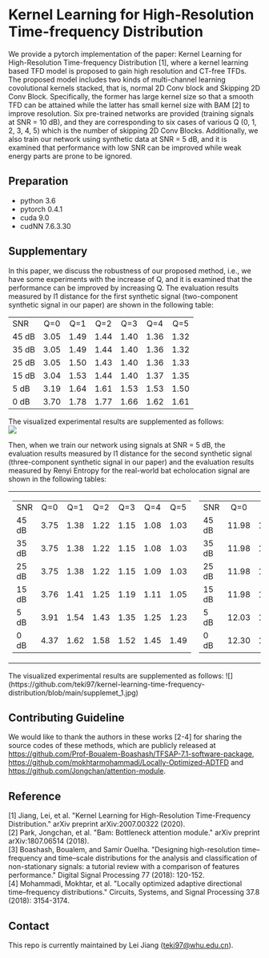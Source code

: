 # Kernel Learning for High-Resolution Time-frequency Distribution
We provide a pytorch implementation of the paper: Kernel Learning for High-Resolution Time-frequency Distribution [1], where a kernel learning based TFD model is proposed to gain high resolution and CT-free TFDs. The proposed model includes two kinds of multi-channel learning covolutional kernels stacked, that is, normal 2D Conv block and Skipping 2D Conv Block. Specifically, the former has large kernel size so that a smooth TFD can be attained while the latter has small kernel size with BAM [2] to improve resolution. Six pre-trained networks are provided (training signals at SNR = 10 dB), and they are corresponding to six cases of various Q (0, 1, 2, 3, 4, 5) which is the number of skipping 2D Conv Blocks. Additionally, we also train our network using synthetic data at SNR = 5 dB, and it is examined that performance with low SNR can be improved while weak energy parts are prone to be ignored.

## Preparation
- python 3.6
- pytorch 0.4.1
- cuda 9.0
- cudNN 7.6.3.30

## Supplementary
In this paper, we discuss the robustness of our proposed method, i.e., we have some experiments with the increase of Q, and it is examined that the performance can be improved by increasing Q. 
The evaluation results measured by l1 distance for the first synthetic signal (two-component synthetic signal in our paper) are shown in the following table: 
<table>
<tr>
  <td align="left">SNR</td>
  <td align="center">Q=0</td>
  <td align="center">Q=1</td>
  <td align="center">Q=2</td>
  <td align="center">Q=3</td>
  <td align="center">Q=4</td>
  <td align="center">Q=5</td>
</tr>
<tr>
   <td align="left">45 dB</td>
  <td align="center">3.05</td>
  <td align="center">1.49</td>
  <td align="center">1.44</td>
  <td align="center">1.40</td>
  <td align="center">1.36</td>
  <td align="center">1.32</td>
</tr>
<tr>
  <td align="left">35 dB</td>
  <td align="center">3.05</td>
  <td align="center">1.49</td>
  <td align="center">1.44</td>
  <td align="center">1.40</td>
  <td align="center">1.36</td>
  <td align="center">1.32</td>
</tr>
<tr>
  <td align="left">25 dB</td>
  <td align="center">3.05</td>
  <td align="center">1.50</td>
  <td align="center">1.43</td>
  <td align="center">1.40</td>
  <td align="center">1.36</td>
  <td align="center">1.33</td>
</tr>
<tr>
  <td align="left">15 dB</td>
  <td align="center">3.04</td>
  <td align="center">1.53</td>
  <td align="center">1.44</td>
  <td align="center">1.40</td>
  <td align="center">1.37</td>
  <td align="center">1.35</td>
</tr>
<tr>
  <td align="left">5 dB</td>
  <td align="center">3.19</td>
  <td align="center">1.64</td>
  <td align="center">1.61</td>
  <td align="center">1.53</td>
  <td align="center">1.53</td>
  <td align="center">1.50</td>
</tr>
<tr>
  <td align="left">0 dB</td>
  <td align="center">3.70</td>
  <td align="center">1.78</td>
  <td align="center">1.77</td>
  <td align="center">1.66</td>
  <td align="center">1.62</td>
  <td align="center">1.61</td>
</tr>
</table>

The visualized experimental results are supplemented as follows:  
![](https://github.com/teki97/kernel-learning-time-frequency-distribution/blob/main/supplemet_1.jpg)

Then, when we train our network using signals at SNR = 5 dB, the evaluation results measured by l1 distance for the second synthetic signal (three-component synthetic signal in our paper) and the evaluation results measured by Renyi Entropy for the real-world bat echolocation signal are shown in the following tables:
<table>
  <tr>
    <td>
    <table>
<tr>
  <td align="left">SNR</td>
  <td align="center">Q=0</td>
  <td align="center">Q=1</td>
  <td align="center">Q=2</td>
  <td align="center">Q=3</td>
  <td align="center">Q=4</td>
  <td align="center">Q=5</td>
</tr>
<tr>
   <td align="left">45 dB</td>
  <td align="center">3.75</td>
  <td align="center">1.38</td>
  <td align="center">1.22</td>
  <td align="center">1.15</td>
  <td align="center">1.08</td>
  <td align="center">1.03</td>
</tr>
<tr>
  <td align="left">35 dB</td>
  <td align="center">3.75</td>
  <td align="center">1.38</td>
  <td align="center">1.22</td>
  <td align="center">1.15</td>
  <td align="center">1.08</td>
  <td align="center">1.03</td>
</tr>
<tr>
  <td align="left">25 dB</td>
  <td align="center">3.75</td>
  <td align="center">1.38</td>
  <td align="center">1.22</td>
  <td align="center">1.15</td>
  <td align="center">1.09</td>
  <td align="center">1.03</td>
</tr>
<tr>
  <td align="left">15 dB</td>
  <td align="center">3.76</td>
  <td align="center">1.41</td>
  <td align="center">1.25</td>
  <td align="center">1.19</td>
  <td align="center">1.11</td>
  <td align="center">1.05</td>
</tr>
<tr>
  <td align="left">5 dB</td>
  <td align="center">3.91</td>
  <td align="center">1.54</td>
  <td align="center">1.43</td>
  <td align="center">1.35</td>
  <td align="center">1.25</td>
  <td align="center">1.23</td>
</tr>
<tr>
  <td align="left">0 dB</td>
  <td align="center">4.37</td>
  <td align="center">1.62</td>
  <td align="center">1.58</td>
  <td align="center">1.52</td>
  <td align="center">1.45</td>
  <td align="center">1.49</td>
</tr>
</table>
      </td>
    <td>
          <table>
<tr>
  <td align="left">SNR</td>
  <td align="center">Q=0</td>
  <td align="center">Q=1</td>
  <td align="center">Q=2</td>
  <td align="center">Q=3</td>
  <td align="center">Q=4</td>
  <td align="center">Q=5</td>
</tr>
<tr>
   <td align="left">45 dB</td>
  <td align="center">11.98</td>
  <td align="center">10.71</td>
  <td align="center">10.63</td>
  <td align="center">10.42</td>
  <td align="center">10.17</td>
  <td align="center">10.16</td>
</tr>
<tr>
  <td align="left">35 dB</td>
  <td align="center">11.98</td>
  <td align="center">10.71</td>
  <td align="center">10.63</td>
  <td align="center">10.42</td>
  <td align="center">10.17</td>
  <td align="center">10.16</td>
</tr>
<tr>
  <td align="left">25 dB</td>
  <td align="center">11.98</td>
  <td align="center">10.71</td>
  <td align="center">10.63</td>
  <td align="center">10.41</td>
  <td align="center">10.17</td>
  <td align="center">10.16</td>
</tr>
<tr>
  <td align="left">15 dB</td>
  <td align="center">11.98</td>
  <td align="center">10.70</td>
  <td align="center">10.60</td>
  <td align="center">10.40</td>
  <td align="center">10.16</td>
  <td align="center">10.16</td>
</tr>
<tr>
  <td align="left">5 dB</td>
  <td align="center">12.03</td>
  <td align="center">10.50</td>
  <td align="center">10.36</td>
  <td align="center">10.36</td>
  <td align="center">10.34</td>
  <td align="center">10.44</td>
</tr>
<tr>
  <td align="left">0 dB</td>
  <td align="center">12.30</td>
  <td align="center">10.47</td>
  <td align="center">10.33</td>
  <td align="center">10.48</td>
  <td align="center">10.48</td>
  <td align="center">10.65</td>
</tr>
</table>
      </td>
    </tr>
  </table>
The visualized experimental results are supplemented as follows:  
![](https://github.com/teki97/kernel-learning-time-frequency-distribution/blob/main/supplemet_1.jpg)

## Contributing Guideline
We would like to thank the authors in these works [2-4] for sharing the source codes of these methods, which are publicly released at https://github.com/Prof-Boualem-Boashash/TFSAP-7.1-software-package, https://github.com/mokhtarmohammadi/Locally-Optimized-ADTFD and https://github.com/Jongchan/attention-module.
## Reference
[1] Jiang, Lei, et al. "Kernel Learning for High-Resolution Time-Frequency Distribution." arXiv preprint arXiv:2007.00322 (2020).  
[2] Park, Jongchan, et al. "Bam: Bottleneck attention module." arXiv preprint arXiv:1807.06514 (2018).  
[3] Boashash, Boualem, and Samir Ouelha. "Designing high-resolution time–frequency and time–scale distributions for the analysis and classification of non-stationary signals: a tutorial review with a comparison of features performance." Digital Signal Processing 77 (2018): 120-152.  
[4] Mohammadi, Mokhtar, et al. "Locally optimized adaptive directional time–frequency distributions." Circuits, Systems, and Signal Processing 37.8 (2018): 3154-3174.  
## Contact
This repo is currently maintained by Lei Jiang (teki97@whu.edu.cn).
